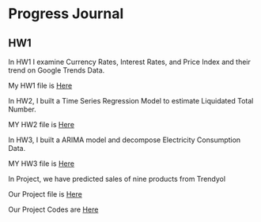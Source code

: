 # Progress Journal

## HW1

In HW1 I examine Currency Rates, Interest Rates, and Price Index and their trend on Google Trends Data. 

My HW1 file is [Here](files/HW1final.html)

In HW2, I built a Time Series Regression Model to estimate Liquidated Total Number.

MY HW2 file is [Here](files/HW2.html)

In HW3, I built a ARIMA model and decompose Electricity Consumption Data.

MY HW3 file is [Here](files/HW3.html)

In Project, we have predicted sales of nine products from Trendyol

Our Project file is [Here](files/Project-Report.html)

Our Project Codes are [Here](files/codes.zip)

